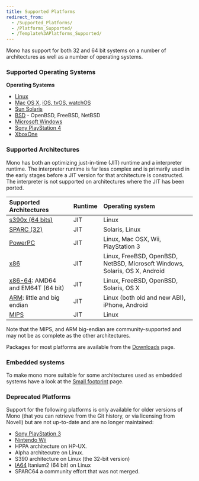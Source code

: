 ```yaml
---
title: Supported Platforms
redirect_from:
  - /Supported_Platforms/
  - /Platforms_Supported/
  - /Template%3APlatforms_Supported/
---
```


Mono has support for both 32 and 64 bit systems on a number of architectures as well as a number of operating systems.

### Supported Operating Systems

**Operating Systems**

-   [Linux](/docs/about-mono/supported-platforms/linux/)
-   [Mac OS X](/docs/about-mono/supported-platforms/osx/), [iOS, tvOS, watchOS](/docs/about-mono/supported-platforms/apple/)
-   [Sun Solaris](/docs/about-mono/supported-platforms/solaris/)
-   [BSD](/docs/about-mono/supported-platforms/bsd/) - OpenBSD, FreeBSD, NetBSD
-   [Microsoft Windows](/docs/getting-started/install/windows/)
-   [Sony PlayStation 4](/docs/about-mono/supported-platforms/playstation4/)
-   [XboxOne](/docs/about-mono/supported-platforms/xbox-one/)

### Supported Architectures

Mono has both an optimizing just-in-time (JIT) runtime and a interpreter runtime. The interpreter runtime is far less complex and is primarily used in the early stages before a JIT version for that architecture is constructed. The interpreter is not supported on architectures where the JIT has been ported.

|Supported Architectures|Runtime|Operating system|
|:----------------------|:------|:---------------|
|[s390x (64 bits)](/docs/about-mono/supported-platforms/s390/)|JIT|Linux|
|[SPARC (32)](/docs/about-mono/supported-platforms/sparc/)|JIT|Solaris, Linux|
|[PowerPC](/docs/about-mono/supported-platforms/powerpc/)|JIT|Linux, Mac OSX, Wii, PlayStation 3|
|[x86](/docs/about-mono/supported-platforms/x86/)|JIT|Linux, FreeBSD, OpenBSD, NetBSD, Microsoft Windows, Solaris, OS X, Android|
|[x86-64](/docs/about-mono/supported-platforms/amd64/): AMD64 and EM64T (64 bit)|JIT|Linux, FreeBSD, OpenBSD, Solaris, OS X|
|[ARM](/docs/about-mono/supported-platforms/arm/): little and big endian|JIT|Linux (both old and new ABI), iPhone, Android|
|[MIPS](/docs/about-mono/supported-platforms/mips/)|JIT|Linux|

Note that the MIPS, and ARM big-endian are community-supported and may not be as complete as the other architectures.

 Packages for most platforms are available from the [Downloads](/download/stable/) page.

### Embedded systems

To make mono more suitable for some architectures used as embedded systems have a look at the [Small footprint](/docs/compiling-mono/small-footprint/) page.

### Deprecated Platforms

Support for the following platforms is only available for older versions of Mono (that you can retrieve from the Git history, or via licensing from Novell) but are not up-to-date and are no longer maintained:

- [Sony PlayStation 3](/docs/about-mono/supported-platforms/playstation3/)
- [Nintendo Wii](/docs/about-mono/supported-platforms/wii/)
- HPPA architecture on HP-UX.
- Alpha architecutre on Linux.
- S390 architecture on Linux (the 32-bit version)
- [IA64](/docs/about-mono/supported-platforms/ia64/) Itanium2 (64 bit) on Linux
- SPARC64 a community effort that was not merged.

